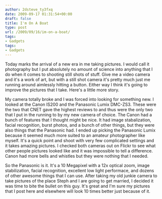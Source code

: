 ```yaml
---
author: 2dsteve_ty3fxq
date: 2009-09-17 01:31:54+00:00
draft: false
title: I'm On A Boat
type: post
url: /2009/09/16/im-on-a-boat/
tags:
- Gadgets
tags:
- Gadgets
---
```


Today marks the arrival of a new era in me taking pictures. I would call it photography but I put absolutely no amount of science into anything that I do when it comes to shooting still shots of stuff. Give me a video camera and it's a work of art, but with a still shot camera it's pretty much just me running around aimlessly hitting a button. Either way I think it's going to improve the pictures that I take. Here's a little more story.

My camera totally broke and I was forced into looking for something new. I looked at the Canon IS200 and the Panasonic Lumix DMC-ZS3. These were the two that CNET gave the highest reviews to and thus were the only two that I put in the running to by my new camera of choice. The Canon had a bunch of features that I thought might be nice. It had image stabalization, facial recognition, burst photos, and a bunch of other things, but they were also things that the Panasonic had. I ended up picking the Panasonic Lumix because it seemed much more suited to an amateur photographer like myself. It's a quick point and shoot with very few complicated settings and it takes amazing pictures. I checked both cameras out on Flickr to see what other people pictures looked like and it was impossible to tell a difference. Canon had more bells and whistles but they were nothing that I needed.

So the Panasonic is it. It's a 10 Megapixel with a 12x optical zoom, image stabilization, facial recognition, excellent low light performace, and dozens of other awesome things that I can use. After taking my old junkie camera to take pictures of the place Steph and I are going to get married, I decided it was time to bite the bullet on this guy. It's great and I'm sure my pictures that I post here and elsewhere will look 10 times better just because of it.

